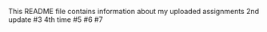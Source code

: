 This README file contains information about my uploaded assignments
2nd update
#3
4th time
#5
#6
#7
